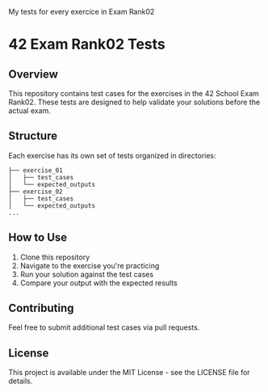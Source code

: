 My tests for every exercice in Exam Rank02
# 42 Exam Rank02 Tests

## Overview
This repository contains test cases for the exercises in the 42 School Exam Rank02. These tests are designed to help validate your solutions before the actual exam.

## Structure
Each exercise has its own set of tests organized in directories:

```
├── exercise_01
│   ├── test_cases
│   └── expected_outputs
├── exercise_02
│   ├── test_cases
│   └── expected_outputs
...
```

## How to Use
1. Clone this repository
2. Navigate to the exercise you're practicing
3. Run your solution against the test cases
4. Compare your output with the expected results

## Contributing
Feel free to submit additional test cases via pull requests.

## License
This project is available under the MIT License - see the LICENSE file for details.